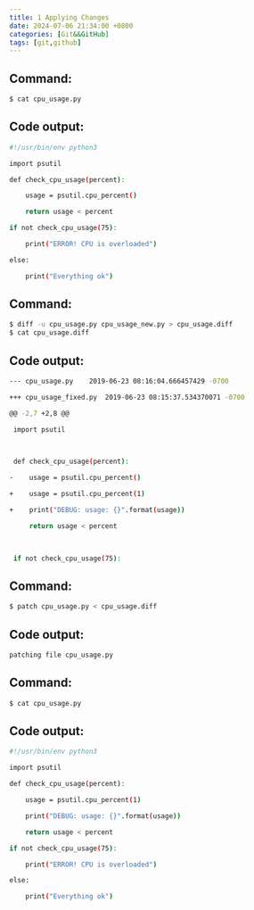 ```yaml
---
title: 1 Applying Changes  
date: 2024-07-06 21:34:00 +0800  
categories: [Git&&GitHub]  
tags: [git,github]  
---
```

## Command:
```bash
$ cat cpu_usage.py 
```
## Code output:
```bash
#!/usr/bin/env python3

import psutil

def check_cpu_usage(percent):

    usage = psutil.cpu_percent()

    return usage < percent

if not check_cpu_usage(75):

    print("ERROR! CPU is overloaded")

else:

    print("Everything ok")
```
## Command:
```bash
$ diff -u cpu_usage.py cpu_usage_new.py > cpu_usage.diff
$ cat cpu_usage.diff 
```
## Code output:
```bash
--- cpu_usage.py	2019-06-23 08:16:04.666457429 -0700

+++ cpu_usage_fixed.py	2019-06-23 08:15:37.534370071 -0700

@@ -2,7 +2,8 @@

 import psutil

 

 def check_cpu_usage(percent):

-    usage = psutil.cpu_percent()

+    usage = psutil.cpu_percent(1)

+    print("DEBUG: usage: {}".format(usage))

     return usage < percent

 

 if not check_cpu_usage(75):
```

## Command:
```bash
$ patch cpu_usage.py < cpu_usage.diff
```
## Code output:
```bash
patching file cpu_usage.py
```
## Command:
```bash
$ cat cpu_usage.py
```
## Code output:
```bash
#!/usr/bin/env python3

import psutil

def check_cpu_usage(percent):

    usage = psutil.cpu_percent(1)

    print("DEBUG: usage: {}".format(usage))

    return usage < percent

if not check_cpu_usage(75):

    print("ERROR! CPU is overloaded")

else:

    print("Everything ok")
```
